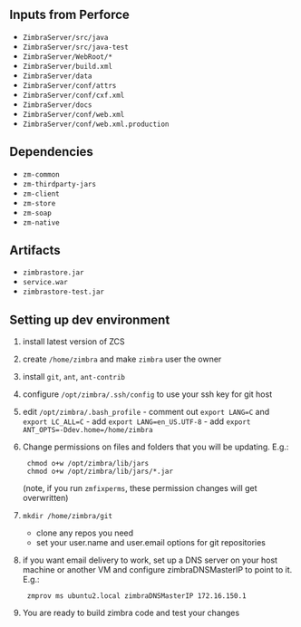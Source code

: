 ## Inputs from Perforce

- `ZimbraServer/src/java`
- `ZimbraServer/src/java-test`
- `ZimbraServer/WebRoot/*`
- `ZimbraServer/build.xml`
- `ZimbraServer/data`
- `ZimbraServer/conf/attrs`
- `ZimbraServer/conf/cxf.xml`
- `ZimbraServer/docs`
- `ZimbraServer/conf/web.xml`
- `ZimbraServer/conf/web.xml.production`

## Dependencies

- `zm-common`
- `zm-thirdparty-jars`
- `zm-client`
- `zm-store`
- `zm-soap`
- `zm-native`

## Artifacts

- `zimbrastore.jar`
- `service.war`
- `zimbrastore-test.jar`

## Setting up dev environment

1. install latest version of ZCS
2. create `/home/zimbra` and make `zimbra` user the owner
3. install `git`, `ant`, `ant-contrib`
4. configure `/opt/zimbra/.ssh/config` to use your ssh key for git host
5. edit `/opt/zimbra/.bash_profile`
        - comment out `export LANG=C` and `export LC_ALL=C` 
        - add `export LANG=en_US.UTF-8` 
        - add `export ANT_OPTS=-Ddev.home=/home/zimbra`
6. Change permissions on files and folders that you will be updating. E.g.:

        chmod o+w /opt/zimbra/lib/jars
        chmod o+w /opt/zimbra/lib/jars/*.jar
        
    (note, if you run `zmfixperms`, these permission changes will get overwritten)


7. `mkdir /home/zimbra/git`
   - clone any repos you need
   - set your user.name and user.email options for git repositories

8. if you want email delivery to work, set up a DNS server on your host machine or another VM and configure zimbraDNSMasterIP to point to it. E.g.:

        zmprov ms ubuntu2.local zimbraDNSMasterIP 172.16.150.1

9. You are ready to build zimbra code and test your changes
  
